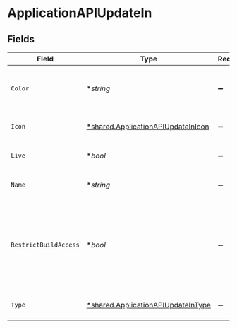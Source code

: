 # ApplicationAPIUpdateIn


## Fields

| Field                                                                                                   | Type                                                                                                    | Required                                                                                                | Description                                                                                             | Example                                                                                                 |
| ------------------------------------------------------------------------------------------------------- | ------------------------------------------------------------------------------------------------------- | ------------------------------------------------------------------------------------------------------- | ------------------------------------------------------------------------------------------------------- | ------------------------------------------------------------------------------------------------------- |
| `Color`                                                                                                 | **string*                                                                                               | :heavy_minus_sign:                                                                                      | The hex representation of the icon color of the application                                             | #00a3de                                                                                                 |
| `Icon`                                                                                                  | [*shared.ApplicationAPIUpdateInIcon](../../models/shared/applicationapiupdateinicon.md)                 | :heavy_minus_sign:                                                                                      | The icon type of the application                                                                        | CUBES                                                                                                   |
| `Live`                                                                                                  | **bool*                                                                                                 | :heavy_minus_sign:                                                                                      | Whether the application is live                                                                         | false                                                                                                   |
| `Name`                                                                                                  | **string*                                                                                               | :heavy_minus_sign:                                                                                      | The name of the application                                                                             | Cyber Risk Management Application                                                                       |
| `RestrictBuildAccess`                                                                                   | **bool*                                                                                                 | :heavy_minus_sign:                                                                                      | Whether users with the Build entitlement must be explicitly granted permission to edit this application | false                                                                                                   |
| `Type`                                                                                                  | [*shared.ApplicationAPIUpdateInType](../../models/shared/applicationapiupdateintype.md)                 | :heavy_minus_sign:                                                                                      | The type of Risk Cloud application                                                                      | CONTROLS_COMPLIANCE                                                                                     |